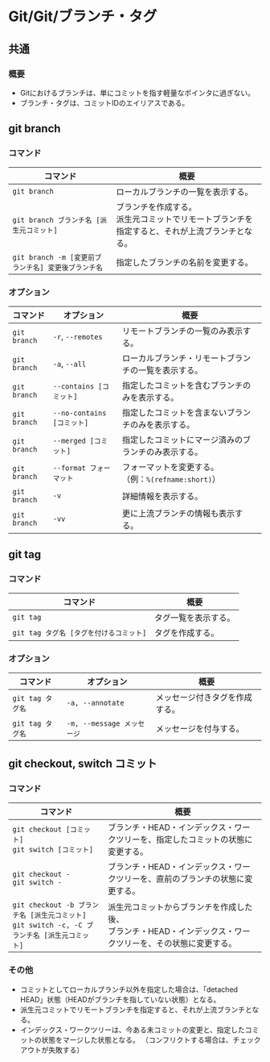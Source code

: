 # Git/Git/ブランチ・タグ

## 共通

### 概要

- Gitにおけるブランチは、単にコミットを指す軽量なポインタに過ぎない。
- ブランチ・タグは、コミットIDのエイリアスである。

## git branch

### コマンド

| コマンド                                            | 概要                                                         |
| --------------------------------------------------- | ------------------------------------------------------------ |
| `git branch`                                        | ローカルブランチの一覧を表示する。                           |
| `git branch ブランチ名 [派生元コミット]`            | ブランチを作成する。<br />派生元コミットでリモートブランチを指定すると、それが上流ブランチとなる。 |
| `git branch -m [変更前ブランチ名] 変更後ブランチ名` | 指定したブランチの名前を変更する。                           |

### オプション

| コマンド     | オプション                 | 概要                                                     |
| ------------ | -------------------------- | -------------------------------------------------------- |
| `git branch` | `-r`, `--remotes`          | リモートブランチの一覧のみ表示する。                     |
| `git branch` | `-a`, `--all`              | ローカルブランチ・リモートブランチの一覧を表示する。     |
| `git branch` | `--contains [コミット]`    | 指定したコミットを含むブランチのみを表示する。           |
| `git branch` | `--no-contains [コミット]` | 指定したコミットを含まないブランチのみを表示する。       |
| `git branch` | `--merged [コミット]`      | 指定したコミットにマージ済みのブランチのみ表示する。     |
| `git branch` | `--format フォーマット`    | フォーマットを変更する。<br />（例：`%(refname:short)`） |
| `git branch` | `-v`                       | 詳細情報を表示する。                                     |
| `git branch` | `-vv`                      | 更に上流ブランチの情報も表示する。                       |

## git tag

### コマンド

| コマンド                                | 概要                 |
| --------------------------------------- | -------------------- |
| `git tag`                               | タグ一覧を表示する。 |
| `git tag タグ名 [タグを付けるコミット]` | タグを作成する。     |

### オプション

| コマンド         | オプション                 | 概要                           |
| ---------------- | -------------------------- | ------------------------------ |
| `git tag タグ名` | `-a, --annotate`           | メッセージ付きタグを作成する。 |
| `git tag タグ名` | `-m, --message メッセージ` | メッセージを付与する。         |

## git checkout, switch コミット

### コマンド

| コマンド                                                     | 概要                                                         |
| ------------------------------------------------------------ | ------------------------------------------------------------ |
| `git checkout [コミット]`<br />`git switch [コミット]`       | ブランチ・HEAD・インデックス・ワークツリーを、指定したコミットの状態に変更する。 |
| `git checkout -`<br />`git switch -`                         | ブランチ・HEAD・インデックス・ワークツリーを、直前のブランチの状態に変更する。 |
| `git checkout -b ブランチ名 [派生元コミット]`<br />`git switch -c, -C ブランチ名 [派生元コミット]` | 派生元コミットからブランチを作成した後、<br />ブランチ・HEAD・インデックス・ワークツリーを、その状態に変更する。 |

### その他

- コミットとしてローカルブランチ以外を指定した場合は、「detached HEAD」状態（HEADがブランチを指していない状態）となる。
- 派生元コミットでリモートブランチを指定すると、それが上流ブランチとなる。
- インデックス・ワークツリーは、今ある未コミットの変更と、指定したコミットの状態をマージした状態となる。
  （コンフリクトする場合は、チェックアウトが失敗する）
